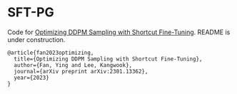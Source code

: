 # SFT-PG

Code for [Optimizing DDPM Sampling with Shortcut Fine-Tuning](https://arxiv.org/abs/2301.13362). README is under construction.

```
@article{fan2023optimizing,
  title={Optimizing DDPM Sampling with Shortcut Fine-Tuning},
  author={Fan, Ying and Lee, Kangwook},
  journal={arXiv preprint arXiv:2301.13362},
  year={2023}
}
```